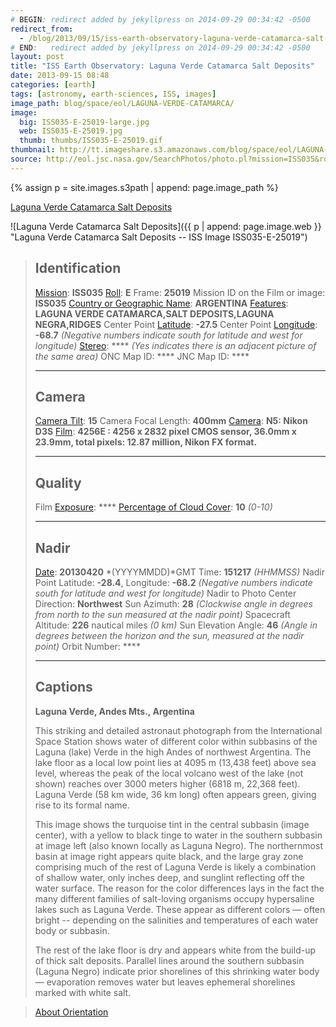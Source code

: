 ```yaml
---
# BEGIN: redirect added by jekyllpress on 2014-09-29 00:34:42 -0500
redirect_from:
  - /blog/2013/09/15/iss-earth-observatory-laguna-verde-catamarca-salt-deposits/
# END:   redirect added by jekyllpress on 2014-09-29 00:34:42 -0500
layout: post
title: "ISS Earth Observatory: Laguna Verde Catamarca Salt Deposits"
date: 2013-09-15 08:48
categories: [earth]
tags: [astronomy, earth-sciences, ISS, images]
image_path: blog/space/eol/LAGUNA-VERDE-CATAMARCA/
image:
  big: ISS035-E-25019-large.jpg
  web: ISS035-E-25019.jpg
  thumb: thumbs/ISS035-E-25019.gif
thumbnail: http://tt.imageshare.s3.amazonaws.com/blog/space/eol/LAGUNA-VERDE-CATAMARCA/thumbs/ISS035-E-25019.gif
source: http://eol.jsc.nasa.gov/SearchPhotos/photo.pl?mission=ISS035&roll=E&frame=25019
---
```

{% assign p = site.images.s3path | append: page.image_path %}

[Laguna Verde Catamarca Salt Deposits]({{page.source}})

![Laguna Verde Catamarca Salt Deposits]({{ p | append: page.image.web }} "Laguna
 Verde Catamarca Salt Deposits -- ISS Image ISS035-E-25019") 

> Identification
> --------------
>
> [Mission](http://eol.jsc.nasa.gov/sseop/MissionList.htm): **ISS035**
> [Roll](http://eol.jsc.nasa.gov/sseop/metadata/roll.htm): **E** Frame:
> **25019** Mission ID on the Film or image: **ISS035** [Country or Geographic
> Name](http://eol.jsc.nasa.gov/sseop/metadata/geon.htm): **ARGENTINA** [Features](http://eol.jsc.nasa.gov/sseop/metadata/feat.htm): **LAGUNA
> VERDE CATAMARCA,SALT DEPOSITS,LAGUNA NEGRA,RIDGES** Center Point
> [Latitude](http://eol.jsc.nasa.gov/sseop/metadata/LatLon.htm):
> **-27.5** Center Point
> [Longitude](http://eol.jsc.nasa.gov/sseop/metadata/LatLon.htm):
> **-68.7** *(Negative numbers indicate south for latitude and west for
> longitude)* [Stereo](http://eol.jsc.nasa.gov/sseop/metadata/steo.htm): **** *(Yes
> indicates there is an adjacent picture of the same area)* ONC Map ID: **** JNC Map ID: ****
>
> ------------------------------------------------------------------------
>
> Camera
> ------
>
> [Camera Tilt](http://eol.jsc.nasa.gov/sseop/metadata/tilt.htm):
> **15** Camera Focal Length: **400mm** [Camera](http://eol.jsc.nasa.gov/sseop/metadata/camera.htm): **N5:
> Nikon D3S** [Film](http://eol.jsc.nasa.gov/sseop/FilmTypeDesc.htm): **4256E :
> 4256 x 2832 pixel CMOS sensor, 36.0mm x 23.9mm, total pixels: 12.87
> million, Nikon FX format.**
>
> ------------------------------------------------------------------------
>
> Quality
> -------
>
> Film [Exposure](http://eol.jsc.nasa.gov/sseop/metadata/expo.htm):
> **** [Percentage of Cloud
> Cover](http://eol.jsc.nasa.gov/sseop/metadata/cldp.htm): **10**
> *(0-10)*
>
> ------------------------------------------------------------------------
>
> Nadir
> -----
>
> [Date](http://eol.jsc.nasa.gov/sseop/metadata/pdate.htm): **20130420**
> *(YYYYMMDD)*GMT Time: **151217** *(HHMMSS)* Nadir Point Latitude: **-28.4**, Longitude: **-68.2** *(Negative
> numbers indicate south for latitude and west for longitude)* Nadir to Photo Center Direction: **Northwest** Sun Azimuth: **28** *(Clockwise angle in degrees from north to the
> sun measured at the nadir point)* Spacecraft Altitude: **226** nautical miles *(0 km)* Sun Elevation Angle: **46** *(Angle in degrees between the horizon
> and the sun, measured at the nadir point)*
> Orbit Number: ****
>
> ------------------------------------------------------------------------
>
> Captions
> --------
>
> **Laguna Verde, Andes Mts., Argentina**
> 
> This striking and detailed astronaut photograph from the International
> Space Station shows water of different color within subbasins of the
> Laguna (lake) Verde in the high Andes of northwest Argentina. The lake
> floor as a local low point lies at 4095 m (13,438 feet) above sea
> level, whereas the peak of the local volcano west of the lake (not
> shown) reaches over 3000 meters higher (6818 m, 22,368 feet). Laguna
> Verde (58 km wide, 36 km long) often appears green, giving rise to its
> formal name.
>
> This image shows the turquoise tint in the central subbasin (image
> center), with a yellow to black tinge to water in the southern
> subbasin at image left (also known locally as Laguna Negro). The
> northernmost basin at image right appears quite black, and the large
> gray zone comprising much of the rest of Laguna Verde is likely a
> combination of shallow water, only inches deep, and sunglint
> reflecting off the water surface. The reason for the color differences
> lays in the fact the many different families of salt-loving organisms
> occupy hypersaline lakes such as Laguna Verde. These appear as
> different colors — often bright -- depending on the salinities and
> temperatures of each water body or subbasin.
>
> The rest of the lake floor is dry and appears white from the build-up
> of thick salt deposits. Parallel lines around the southern subbasin
> (Laguna Negro) indicate prior shorelines of this shrinking water body
> — evaporation removes water but leaves ephemeral shorelines marked
> with white salt.

> [About
> Orientation](http://eol.jsc.nasa.gov/sseop/AboutOrientation.htm)
